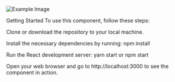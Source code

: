 ![Example Image](images/Screenshot.png)

Getting Started
To use this component, follow these steps:

Clone or download the repository to your local machine.

Install the necessary dependencies by running:
npm install

Run the React development server:
yarn start
or
npm start

Open your web browser and go to http://localhost:3000 to see the component in action.